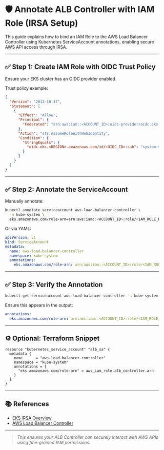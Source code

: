 # 🛡️ Annotate ALB Controller with IAM Role (IRSA Setup)

This guide explains how to bind an IAM Role to the AWS Load Balancer Controller using Kubernetes ServiceAccount annotations, enabling secure AWS API access through IRSA.

---

## ✅ Step 1: Create IAM Role with OIDC Trust Policy

Ensure your EKS cluster has an OIDC provider enabled.

Trust policy example:

```json
{
  "Version": "2012-10-17",
  "Statement": [
    {
      "Effect": "Allow",
      "Principal": {
        "Federated": "arn:aws:iam::<ACCOUNT_ID>:oidc-provider/oidc.eks.<REGION>.amazonaws.com/id/<OIDC_ID>"
      },
      "Action": "sts:AssumeRoleWithWebIdentity",
      "Condition": {
        "StringEquals": {
          "oidc.eks.<REGION>.amazonaws.com/id/<OIDC_ID>:sub": "system:serviceaccount:kube-system:aws-load-balancer-controller"
        }
      }
    }
  ]
}
```

---

## ✅ Step 2: Annotate the ServiceAccount

Manually annotate:

```bash
kubectl annotate serviceaccount aws-load-balancer-controller \
  -n kube-system \
  eks.amazonaws.com/role-arn=arn:aws:iam::<ACCOUNT_ID>:role/<IAM_ROLE_NAME>
```

Or via YAML:

```yaml
apiVersion: v1
kind: ServiceAccount
metadata:
  name: aws-load-balancer-controller
  namespace: kube-system
  annotations:
    eks.amazonaws.com/role-arn: arn:aws:iam::<ACCOUNT_ID>:role/<IAM_ROLE_NAME>
```

---

## ✅ Step 3: Verify the Annotation

```bash
kubectl get serviceaccount aws-load-balancer-controller -n kube-system -o yaml
```

Ensure this appears in the output:

```yaml
annotations:
  eks.amazonaws.com/role-arn: arn:aws:iam::<ACCOUNT_ID>:role/<IAM_ROLE_NAME>
```

---

## ⚙️ Optional: Terraform Snippet

```hcl
resource "kubernetes_service_account" "alb_sa" {
  metadata {
    name      = "aws-load-balancer-controller"
    namespace = "kube-system"
    annotations = {
      "eks.amazonaws.com/role-arn" = aws_iam_role.alb_controller.arn
    }
  }
}
```

---

## 📚 References

- [EKS IRSA Overview](https://docs.aws.amazon.com/eks/latest/userguide/iam-roles-for-service-accounts.html)
- [AWS Load Balancer Controller](https://kubernetes-sigs.github.io/aws-load-balancer-controller/latest/)

---

> _This ensures your ALB Controller can securely interact with AWS APIs using fine-grained IAM permissions._
